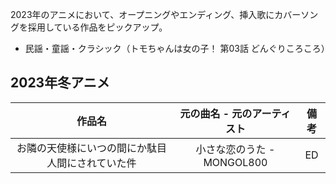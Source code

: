 2023年のアニメにおいて、オープニングやエンディング、挿入歌にカバーソングを採用している作品をピックアップ。
- 民謡・童謡・クラシック（トモちゃんは女の子！ 第03話 どんぐりころころ）

## 2023年冬アニメ

|作品名|元の曲名 - 元のアーティスト|備考|
|:-:|:-:|:-:|
|お隣の天使様にいつの間にか駄目人間にされていた件|小さな恋のうた - MONGOL800|ED|
